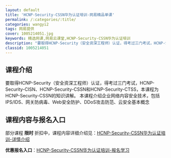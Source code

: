 ```yaml
---
layout: default
title: 'HCNP-Security-CSSN华为认证培训-网易精品单课'
permalink: /:categories/:title/
categories: wangyi2
tags: 网易提供
cover: 1005214051.jpg
keywords: 精选网课,网易云课堂,HCNP-Security-CSSN华为认证培训
description: "要取得HCNP-Security（安全资深工程师）认证，得考过三门考试，HCNP-Security-CISN、HCNP-Security-CSSN和HCNP-Security-CTSS，本课"
classid: 1005214051
---
```


## 课程介绍

要取得HCNP-Security（安全资深工程师）认证，得考过三门考试，HCNP-Security-CISN、HCNP-Security-CSSN和HCNP-Security-CTSS，本课程为HCNP-Security-CSSN的知识讲解。
本课程介绍企业网络内容安全技术，包括IPS/IDS、网关防病毒、Web安全防护、DDoS攻击防范、云安全基本概念

## 课程内容与报名入口

部分课程 **限时** 折扣中，课程内容详细介绍见：[HCNP-Security-CSSN华为认证培训-详情介绍](https://study.163.com/course/introduction/1005214051.htm?share=1&shareId=1025206652&utm_campaign=share&utm_medium=iphoneShare&utm_source=&utm_u=1025206652)

**优惠报名入口**：[HCNP-Security-CSSN华为认证培训-报名学习](https://study.163.com/course/introduction/1005214051.htm?share=1&shareId=1025206652&utm_campaign=share&utm_medium=iphoneShare&utm_source=&utm_u=1025206652)

